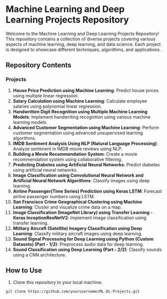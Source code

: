 # Machine Learning and Deep Learning Projects Repository

Welcome to the Machine Learning and Deep Learning Projects Repository! 
This repository contains a collection of diverse projects covering various aspects of machine learning, deep learning, and data science. 
Each project is designed to showcase different techniques, algorithms, and applications.

## Repository Contents

### Projects

1. **House Price Prediction using Machine Learning**: Predict house prices using multiple linear regression.
2. **Salary Calculation using Machine Learning**: Calculate employee salaries using polynomial linear regression.
3. **Handwritten Digit Recognition using Multiple Machine Learning Models**: Implement handwriting recognition using various machine learning models.
4. **Advanced Customer Segmentation using Machine Learning**: Perform customer segmentation using advanced unsupervised learning algorithms.
5. **IMDB Sentiment Analysis Using NLP (Natural Language Processing)**: Analyze sentiment in IMDB movie reviews using NLP.
6. **Building a Movie Recommendation System**: Create a movie recommendation system using collaborative filtering.
7. **Predicting Diabetes using Artificial Neural Networks**: Predict diabetes using artificial neural networks.
8. **Image Classification using Convolutional Neural Network and Artificial Neural Network Algorithms**: Classify images using deep learning.
9. **Airline Passenger(Time Series) Prediction using Keras LSTM**: Forecast airline passenger numbers using LSTM.
10. **San Francisco Crime Geographical Clustering using Machine Learning**: Cluster and visualize crime data on a map.
11. **Image Classification (ImageNet Library) using Transfer Learning - Keras InceptionResNetV2**: Implement image classification using transfer learning.
12. **Military Aircraft (Satellite) Imagery Classification using Deep Learning**: Classify military aircraft images using deep learning.
13. **Sound Signal Processing for Deep Learning using Python (Custom Datasets) (Part - 1/2)**: Preprocess audio data for deep learning.
14. **Sound Classification using Deep Learning (Part - 2/2)**: Classify sounds using a CNN architecture.


## How to Use

1. Clone this repository to your local machine.

```bash
git clone https://github.com/yourusername/ML-DL-Projects.git
